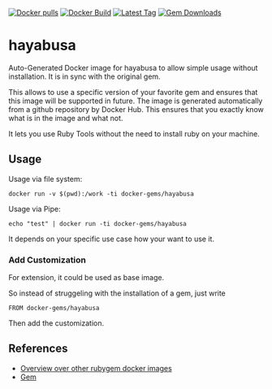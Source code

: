 [![Docker pulls](https://img.shields.io/docker/pulls/rubygem/hayabusa.svg)](https://hub.docker.com/r/rubygem/hayabusa/)
[![Docker Build](https://img.shields.io/docker/automated/rubygem/hayabusa.svg)](https://hub.docker.com/r/rubygem/hayabusa/)
[![Latest Tag](https://img.shields.io/github/tag/docker-rubygem/hayabusa.svg)](https://hub.docker.com/r/rubygem/hayabusa/)
[![Gem Downloads](https://img.shields.io/gem/dt/hayabusa.svg)](https://rubygems.org/gems/hayabusa/)
# hayabusa

Auto-Generated Docker image for hayabusa to allow simple usage without installation.
It is in sync with the original gem.

This allows to use a specific version of your favorite gem and ensures that this image will be supported in future.
The image is generated automatically from a github repository by Docker Hub.
This ensures that you exactly know what is in the image and what not.

It lets you use Ruby Tools without the need to install ruby on your machine.

## Usage

Usage via file system:

`docker run -v $(pwd):/work -ti docker-gems/hayabusa`

Usage via Pipe:

`echo "test" | docker run -ti docker-gems/hayabusa`

It depends on your specific use case how your want to use it.

### Add Customization

For extension, it could be used as base image.

So instead of struggeling with the installation of a gem, just write

`FROM docker-gems/hayabusa`

Then add the customization.

## References

 - [Overview over other rubygem docker images](https://github.com/thinkbot/docker-rubygem)
 - [Gem](https://rubygems.org/gems/hayabusa/)
